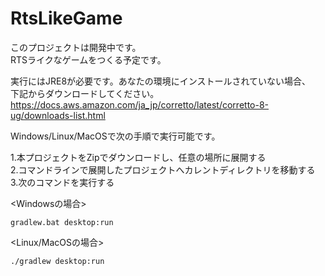 # RtsLikeGame
このプロジェクトは開発中です。  
RTSライクなゲームをつくる予定です。  
  
実行にはJRE8が必要です。あなたの環境にインストールされていない場合、  
下記からダウンロードしてください。  
https://docs.aws.amazon.com/ja_jp/corretto/latest/corretto-8-ug/downloads-list.html  
  
Windows/Linux/MacOSで次の手順で実行可能です。  
  
1.本プロジェクトをZipでダウンロードし、任意の場所に展開する  
2.コマンドラインで展開したプロジェクトへカレントディレクトリを移動する  
3.次のコマンドを実行する  
  
<Windowsの場合>  
```
gradlew.bat desktop:run
```
<Linux/MacOSの場合>
```
./gradlew desktop:run
```
